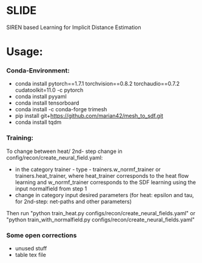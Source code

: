 # SLIDE
SIREN based Learning for Implicit Distance Estimation

# Usage:

### Conda-Environment:
- conda install pytorch==1.7.1 torchvision==0.8.2 torchaudio==0.7.2 cudatoolkit=11.0 -c pytorch
- conda install pyyaml
- conda install tensorboard
- conda install -c conda-forge trimesh
- pip install git+https://github.com/marian42/mesh_to_sdf.git
- conda install tqdm

### Training:
To change between heat/ 2nd- step change in config/recon/create_neural_field.yaml: 
- in the category  trainer - type - trainers.w_normf_trainer or trainers.heat_trainer, where heat_trainer corresponds to the heat flow learning and w_normf_trainer corresponds to the SDF learning using the input normalfield from step 1
- change in category input desired parameters (for heat: epsilon and tau, for 2nd-step: net-paths and other parameters)
  
Then run "python train_heat.py configs/recon/create_neural_fields.yaml" or "python train_with_normalfield.py configs/recon/create_neural_fields.yaml"

### Some open corrections
- unused stuff
- table tex file


